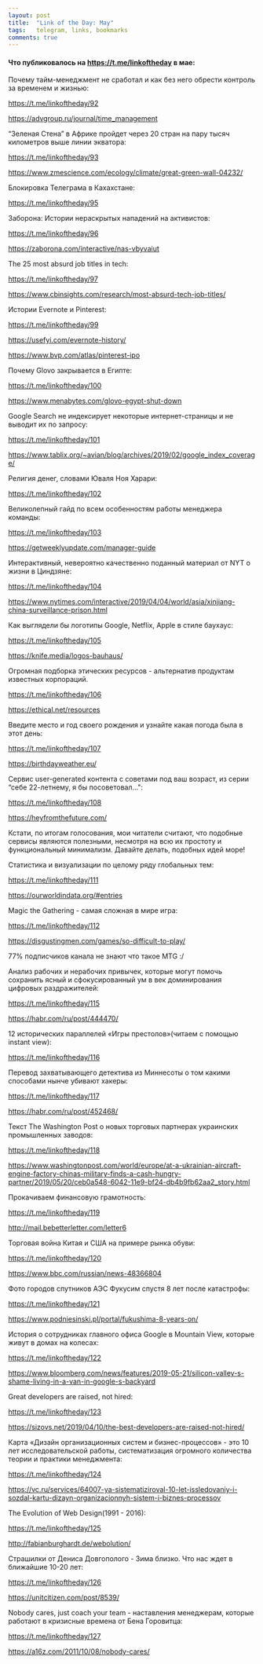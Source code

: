 ```yaml
---
layout: post
title:  "Link of the Day: May"
tags:   telegram, links, bookmarks
comments: true
---
```


#### Что публиковалось на <https://t.me/linkoftheday> в мае:

Почему тайм-менеджмент не сработал и как без него обрести контроль за временем и жизнью: 

<https://t.me/linkoftheday/92>

<https://advgroup.ru/journal/time_management>


“Зеленая Стена” в Африке пройдет через 20 стран на пару тысяч километров выше линии экватора: 

<https://t.me/linkoftheday/93>

<https://www.zmescience.com/ecology/climate/great-green-wall-04232/>

Блокировка Телеграма в Кахахстане:

<https://t.me/linkoftheday/95>


Заборона: Истории нераскрытых нападений на активистов:

<https://t.me/linkoftheday/96>

<https://zaborona.com/interactive/nas-vbyvaiut>


The 25 most absurd job titles in tech:

<https://t.me/linkoftheday/97>

<https://www.cbinsights.com/research/most-absurd-tech-job-titles/>


Истории Evernote и Pinterest:

<https://t.me/linkoftheday/99>

<https://usefyi.com/evernote-history/>

<https://www.bvp.com/atlas/pinterest-ipo>


Почему Glovo закрывается в Египте:

<https://t.me/linkoftheday/100>

<https://www.menabytes.com/glovo-egypt-shut-down>


Google Search не индексирует некоторые интернет-страницы и не выводит их по запросу:

<https://t.me/linkoftheday/101>

<https://www.tablix.org/~avian/blog/archives/2019/02/google_index_coverage/>


Религия денег, словами Юваля Ноя Харари: 

<https://t.me/linkoftheday/102>


Великолепный гайд по всем особенностям работы менеджера команды:

<https://t.me/linkoftheday/103>

<https://getweeklyupdate.com/manager-guide>


Интерактивный, невероятно качественно поданный материал от NYT о жизни в Циндзяне:

<https://t.me/linkoftheday/104>

<https://www.nytimes.com/interactive/2019/04/04/world/asia/xinjiang-china-surveillance-prison.html>


Как выглядели бы логотипы Google, Netflix, Apple в стиле баухаус:

<https://t.me/linkoftheday/105>

<https://knife.media/logos-bauhaus/>


Огромная подборка этических ресурсов - альтернатив продуктам известных корпораций.

<https://t.me/linkoftheday/106>

<https://ethical.net/resources>


Введите место и год своего рождения и узнайте какая погода была в этот день:

<https://t.me/linkoftheday/107>

<https://birthdayweather.eu/>


Cервис user-generated контента с советами под ваш возраст, из серии “себе 22-летнему, я бы посоветовал…":

<https://t.me/linkoftheday/108>

<https://heyfromthefuture.com/>


Кстати, по итогам голосования, мои читатели считают, что подобные сервисы являются полезными, несмотря на всю их простоту и функциональный минимализм. Давайте делать, подобных идей море!


Статистика и визуализации по целому ряду глобальных тем: 

<https://t.me/linkoftheday/111>

<https://ourworldindata.org/#entries>


Magic the Gathering - самая сложная в мире игра:

<https://t.me/linkoftheday/112>

<https://disgustingmen.com/games/so-difficult-to-play/>


77% подписчиков канала не знают что такое MTG :/


Анализ рабочих и нерабочих привычек, которые могут помочь сохранить ясный и сфокусированный ум в век доминирования цифровых раздражителей:

<https://t.me/linkoftheday/115>

<https://habr.com/ru/post/444470/>


12 исторических параллелей «Игры престолов»(читаем с помощью instant view): 

<https://t.me/linkoftheday/116>


Перевод захватывающего детектива из Миннесоты о том какими способами нынче убивают хакеры:

<https://t.me/linkoftheday/117>

<https://habr.com/ru/post/452468/>


Текст The Washington Post о новых торговых партнерах украинских промышленных заводов:

<https://t.me/linkoftheday/118>

<https://www.washingtonpost.com/world/europe/at-a-ukrainian-aircraft-engine-factory-chinas-military-finds-a-cash-hungry-partner/2019/05/20/ceb0a548-6042-11e9-bf24-db4b9fb62aa2_story.html>


Прокачиваем финансовую грамотность:

<https://t.me/linkoftheday/119>

<http://mail.bebetterletter.com/letter6>


Торговая война Китая и США на примере рынка обуви:

<https://t.me/linkoftheday/120>

<https://www.bbc.com/russian/news-48366804>


Фото городов спутников АЭС Фукусим спустя 8 лет после катастрофы:

<https://t.me/linkoftheday/121>

<https://www.podniesinski.pl/portal/fukushima-8-years-on/>


История о сотрудниках главного офиса Google в Mountain View, которые живут в домах на колесах:

<https://t.me/linkoftheday/122>

<https://www.bloomberg.com/news/features/2019-05-21/silicon-valley-s-shame-living-in-a-van-in-google-s-backyard>


Great developers are raised, not hired:

<https://t.me/linkoftheday/123>

<https://sizovs.net/2019/04/10/the-best-developers-are-raised-not-hired/>


Карта «Дизайн организационных систем и бизнес-процессов» - это 10 лет исследовательской работы, систематизация огромного количества теории и практики менеджмента:

<https://t.me/linkoftheday/124>

<https://vc.ru/services/64007-ya-sistematiziroval-10-let-issledovaniy-i-sozdal-kartu-dizayn-organizacionnyh-sistem-i-biznes-processov>


The Evolution of Web Design(1991 - 2016):

<https://t.me/linkoftheday/125>

<http://fabianburghardt.de/webolution/>


Страшилки от Дениса Довгополого - Зима близко. Что нас ждет в ближайшие 10-20 лет:

<https://t.me/linkoftheday/126>

<https://unitcitizen.com/post/8539/>


Nobody cares, just coach your team - наставления менеджерам, которые работают в кризисные времена от Бена Горовитца:

<https://t.me/linkoftheday/127>

<https://a16z.com/2011/10/08/nobody-cares/>
